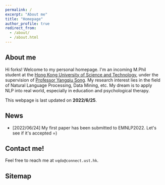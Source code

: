 ```yaml
---
permalink: / 
excerpt: "About me"
title: "Homepage"
author_profile: true 
redirect_from:
  - /about/
  - /about.html
---
```


## About me

Hi forks! Welcome to my personal homepage.
I'm an incoming M.Phil student at the [Hong Kong University of Science and Technology](https://hkust.edu.hk/), under the supervision of [Professor Yangqiu Song](https://www.cse.ust.hk/~yqsong/). 
My research interest lies in the field of Natural Language Processing, Data Mining, etc. My dream is to apply NLP into real world, especially in education and psychological therapy.

This webpage is last updated on **2022/6/25**.

## News

- [2022/06/24]    My first paper has been submitted to EMNLP2022. Let's see if it's accepted =)

## Contact me!

Feel free to reach me at `vqdo@connect.ust.hk`. 

## Sitemap

<script type="text/javascript" id="clustrmaps" src="//clustrmaps.com/map_v2.js?d=DE2rC1_XQk9C3olzhHZGibG_eT8m4xfWcetZ15Zm4mQ&cl=ffffff&w=a"></script>